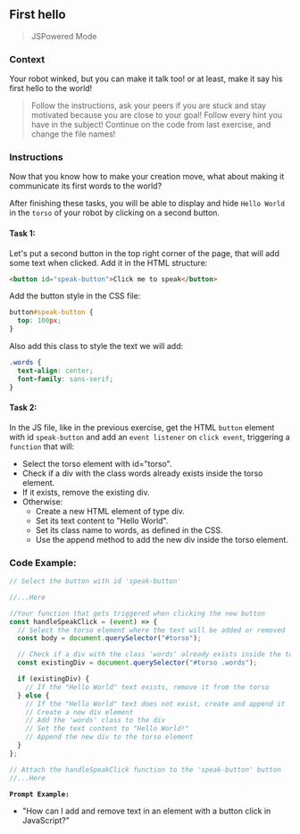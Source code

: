 ## First hello

> JSPowered Mode

### Context

Your robot winked, but you can make it talk too! or at least, make it say his first hello to the world!

> Follow the instructions, ask your peers if you are stuck and stay motivated because you are close to your goal!
> Follow every hint you have in the subject!
> Continue on the code from last exercise, and change the file names!

### Instructions

Now that you know how to make your creation move, what about making it communicate its first words to the world?

After finishing these tasks, you will be able to display and hide `Hello World` in the `torso` of your robot by clicking on a second button.

#### Task 1:

Let's put a second button in the top right corner of the page, that will add some text when clicked. Add it in the HTML structure:

```html
<button id="speak-button">Click me to speak</button>
```

Add the button style in the CSS file:

```css
button#speak-button {
  top: 100px;
}
```

Also add this class to style the text we will add:

```css
.words {
  text-align: center;
  font-family: sans-serif;
}
```

#### Task 2:

In the JS file, like in the previous exercise, get the HTML `button` element with id `speak-button` and add an `event listener` on `click event`, triggering a `function` that will:

- Select the torso element with id="torso".
- Check if a div with the class words already exists inside the torso element.
- If it exists, remove the existing div.
- Otherwise:
  - Create a new HTML element of type div.
  - Set its text content to "Hello World".
  - Set its class name to words, as defined in the CSS.
  - Use the append method to add the new div inside the torso element.

### Code Example:

```js
// Select the button with id 'speak-button'

//...Here

//Your function that gets triggered when clicking the new button
const handleSpeakClick = (event) => {
  // Select the torso element where the text will be added or removed
  const body = document.querySelector("#torso");

  // Check if a div with the class 'words' already exists inside the torso
  const existingDiv = document.querySelector("#torso .words");

  if (existingDiv) {
    // If the "Hello World" text exists, remove it from the torso
  } else {
    // If the "Hello World" text does not exist, create and append it
    // Create a new div element
    // Add the 'words' class to the div
    // Set the text content to "Hello World!"
    // Append the new div to the torso element
  }
};

// Attach the handleSpeakClick function to the 'speak-button' button
//...Here
```

**`Prompt Example:`**

- "How can I add and remove text in an element with a button click in JavaScript?"
